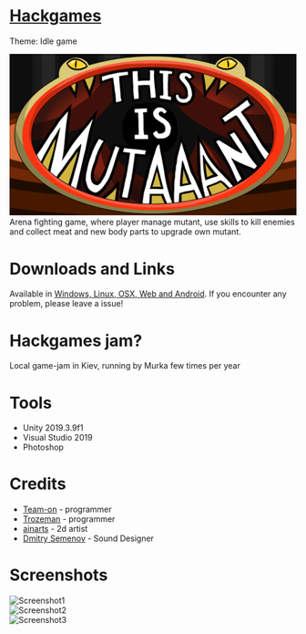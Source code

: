 # [Hackgames](https://www.facebook.com/hackgames.in.ua)
Theme: Idle game  

![Cover](Screenshots/Title.png)  
Arena fighting game, where player manage mutant, use skills to kill enemies and collect meat and new body parts to upgrade own mutant.

# Downloads and Links
Available in [Windows, Linux, OSX, Web and Android](https://teamon.itch.io/this-is-mutaaant). If you encounter any problem, please leave a issue!

# Hackgames jam?
Local game-jam in Kiev, running by Murka few times per year

# Tools
 * Unity 2019.3.9f1
 * Visual Studio 2019
 * Photoshop

# Credits
 * [Team-on](https://github.com/Team-on) - programmer
 * [Trozeman](https://github.com/Trozeman) - programmer
 * [ainarts](https://www.artstation.com/ainarts) - 2d artist
 * [Dmitry Semenov](https://www.youtube.com/watch?v=zscyS1aLA28&feature=youtu.be) - Sound Designer

# Screenshots
![Screenshot1](Screenshots/3.jpg)  
![Screenshot2](Screenshots/5.jpg)  
![Screenshot3](Screenshots/7.jpg)  
